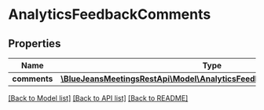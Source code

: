 # AnalyticsFeedbackComments

## Properties
Name | Type | Description | Notes
------------ | ------------- | ------------- | -------------
**comments** | [**\BlueJeansMeetingsRestApi\Model\AnalyticsFeedbackCommentsComments[]**](AnalyticsFeedbackCommentsComments.md) |  | [optional] 

[[Back to Model list]](../README.md#documentation-for-models) [[Back to API list]](../README.md#documentation-for-api-endpoints) [[Back to README]](../README.md)


